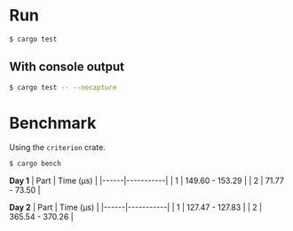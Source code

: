 # Run
```bash
$ cargo test
```

## With console output

```bash
$ cargo test -- --nocapture
```

# Benchmark
Using the `criterion` crate.

```bash
$ cargo bench
```

**Day 1**
| Part | Time (µs) |
|------|-----------|
| 1 | 149.60 - 153.29 |
| 2 | 71.77 - 73.50 |

**Day 2**
| Part | Time (µs) |
|------|-----------|
| 1 | 127.47 - 127.83 |
| 2 | 365.54 - 370.26 |
